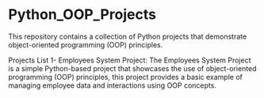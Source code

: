 # Python_OOP_Projects
This repository contains a collection of Python projects that demonstrate object-oriented programming (OOP) principles.

Projects List
1- Employees System Project: The Employees System Project is a simple Python-based project that showcases the use of object-oriented programming (OOP) principles, this project provides a basic example of managing employee data and interactions using OOP concepts.

